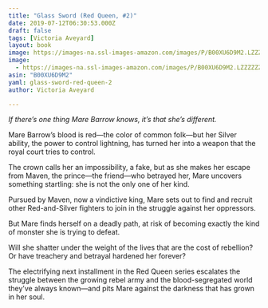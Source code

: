 ```yaml
---
title: "Glass Sword (Red Queen, #2)"
date: 2019-07-12T06:30:53.000Z
draft: false
tags: [Victoria Aveyard]
layout: book
image: https://images-na.ssl-images-amazon.com/images/P/B00XU6D9M2.LZZZZZZZ.jpg
image: 
  - https://images-na.ssl-images-amazon.com/images/P/B00XU6D9M2.LZZZZZZZ.jpg
asin: "B00XU6D9M2"
yaml: glass-sword-red-queen-2
author: Victoria Aveyard

---
```


*If there’s one thing Mare Barrow knows, it’s that she’s different.*  
  
Mare Barrow’s blood is red—the color of common folk—but her Silver ability, the power to control lightning, has turned her into a weapon that the royal court tries to control.   
  
The crown calls her an impossibility, a fake, but as she makes her escape from Maven, the prince—the friend—who betrayed her, Mare uncovers something startling: she is not the only one of her kind.  
  
Pursued by Maven, now a vindictive king, Mare sets out to find and recruit other Red-and-Silver fighters to join in the struggle against her oppressors.   
  
But Mare finds herself on a deadly path, at risk of becoming exactly the kind of monster she is trying to defeat.   
  
Will she shatter under the weight of the lives that are the cost of rebellion? Or have treachery and betrayal hardened her forever?  
  
The electrifying next installment in the Red Queen series escalates the struggle between the growing rebel army and the blood-segregated world they’ve always known—and pits Mare against the darkness that has grown in her soul.